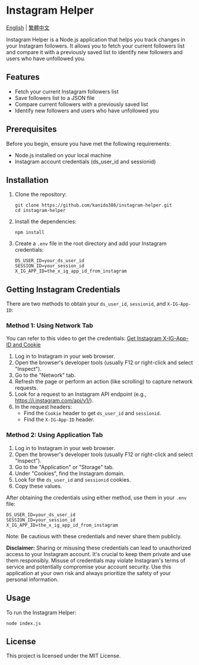 # Instagram Helper

[English](README.md) | [繁體中文](README.zh-TW.md)

Instagram Helper is a Node.js application that helps you track changes in your Instagram followers. It allows you to fetch your current followers list and compare it with a previously saved list to identify new followers and users who have unfollowed you.

## Features

- Fetch your current Instagram followers list
- Save followers list to a JSON file
- Compare current followers with a previously saved list
- Identify new followers and users who have unfollowed you

## Prerequisites

Before you begin, ensure you have met the following requirements:

- Node.js installed on your local machine
- Instagram account credentials (ds_user_id and sessionid)

## Installation

1. Clone the repository:
   ```
   git clone https://github.com/kanido386/instagram-helper.git
   cd instagram-helper
   ```

2. Install the dependencies:
   ```
   npm install
   ```

3. Create a `.env` file in the root directory and add your Instagram credentials:
   ```
   DS_USER_ID=your_ds_user_id
   SESSION_ID=your_session_id
   X_IG_APP_ID=the_x_ig_app_id_from_instagram
   ```

## Getting Instagram Credentials

There are two methods to obtain your `ds_user_id`, `sessionid`, and `X-IG-App-ID`:

### Method 1: Using Network Tab

You can refer to this video to get the credentials: [Get Instagram X-IG-App-ID and Cookie](https://www.youtube.com/watch?v=izeYkVZydxQ)

1. Log in to Instagram in your web browser.
2. Open the browser's developer tools (usually F12 or right-click and select "Inspect").
3. Go to the "Network" tab.
4. Refresh the page or perform an action (like scrolling) to capture network requests.
5. Look for a request to an Instagram API endpoint (e.g., https://i.instagram.com/api/v1/).
6. In the request headers:
   - Find the `Cookie` header to get `ds_user_id` and `sessionid`.
   - Find the `X-IG-App-ID` header.

### Method 2: Using Application Tab

1. Log in to Instagram in your web browser.
2. Open the browser's developer tools (usually F12 or right-click and select "Inspect").
3. Go to the "Application" or "Storage" tab.
4. Under "Cookies", find the Instagram domain.
5. Look for the `ds_user_id` and `sessionid` cookies.
6. Copy these values.

After obtaining the credentials using either method, use them in your `.env` file:

```
DS_USER_ID=your_ds_user_id
SESSION_ID=your_session_id
X_IG_APP_ID=the_x_ig_app_id_from_instagram
```

Note: Be cautious with these credentials and never share them publicly.

**Disclaimer:** Sharing or misusing these credentials can lead to unauthorized access to your Instagram account. It's crucial to keep them private and use them responsibly. Misuse of credentials may violate Instagram's terms of service and potentially compromise your account security. Use this application at your own risk and always prioritize the safety of your personal information.

## Usage

To run the Instagram Helper:
```
node index.js
```

## License
This project is licensed under the MIT License.
